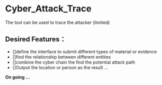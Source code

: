 # Cyber_Attack_Trace
The tool can be used to trace the attacker (limited)

## Desired Features：

- []define the interface to submit different types of material or evidence
- []find the relationship between different entities
- []combine the cyber chain the find the potential attack path
- []Output the location or person as the result
...


**On going ...**
